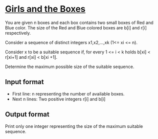 # [Girls and the Boxes][link]

You are given n boxes and each box contains two small boxes of Red and Blue color. The size of the Red and Blue colored boxes are b[i] and r[i] respectively.

Consider a sequence of distinct integers x1,x2,...,xk (1<= xi <= n).

Consider x to be a suitable sequence if, for every 1 <= i < k holds b[xi] < r[xi+1] and r[xi] < b[xi +1].

Determine the maximum possible size of the suitable sequence.

## Input format

- First line: n representing the number of available boxes.
- Next n lines: Two positive integers r[i] and b[i]

## Output format

Print only one integer representing the size of the maximum suitable sequence.

[link]: https://www.hackerearth.com/practice/data-structures/advanced-data-structures/fenwick-binary-indexed-trees/practice-problems/algorithm/girls-and-cups-f113fa57/
